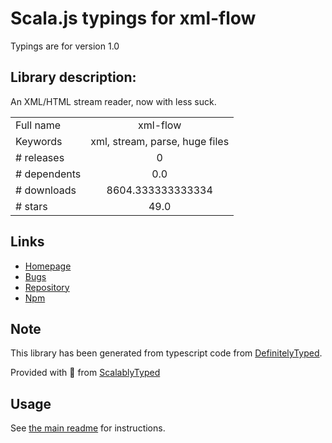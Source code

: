 
# Scala.js typings for xml-flow

Typings are for version 1.0

## Library description:
An XML/HTML stream reader, now with less suck.

|                    |                 |
| ------------------ | :-------------: |
| Full name          | xml-flow |
| Keywords           | xml, stream, parse, huge files |
| # releases         | 0 |
| # dependents       | 0.0 |
| # downloads        | 8604.333333333334 |
| # stars            | 49.0 |

## Links
- [Homepage](https://github.com/matthewmatician/xml-flow)
- [Bugs](https://github.com/matthewmatician/xml-flow/issues)
- [Repository](https://github.com/matthewmatician/xml-flow)
- [Npm](https://www.npmjs.com/package/xml-flow)
    


## Note
This library has been generated from typescript code from [DefinitelyTyped](https://definitelytyped.org).

Provided with :purple_heart: from [ScalablyTyped](https://github.com/oyvindberg/ScalablyTyped)

## Usage
See [the main readme](../../readme.md) for instructions.


